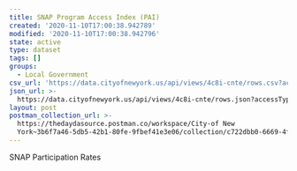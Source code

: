 ```yaml
---
title: SNAP Program Access Index (PAI)
created: '2020-11-10T17:00:38.942789'
modified: '2020-11-10T17:00:38.942796'
state: active
type: dataset
tags: []
groups:
  - Local Government
csv_url: 'https://data.cityofnewyork.us/api/views/4c8i-cnte/rows.csv?accessType=DOWNLOAD'
json_url: >-
  https://data.cityofnewyork.us/api/views/4c8i-cnte/rows.json?accessType=DOWNLOAD
layout: post
postman_collection_url: >-
  https://thedaydasource.postman.co/workspace/City-of New
  York~3b6f7a46-5db5-42b1-80fe-9fbef41e3e06/collection/c722dbb0-6669-4f33-b3cc-09fb56846a3f
---
```

SNAP Participation Rates
